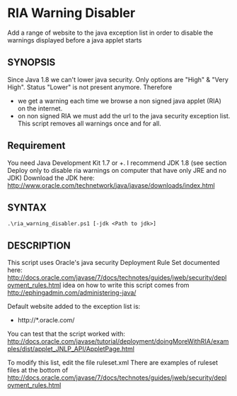 RIA Warning Disabler
====================

Add a range of website to the java exception list in order to disable the warnings displayed before a java applet starts

## SYNOPSIS
Since Java 1.8 we can't lower java security. Only options are "High" & "Very High". Status "Lower" is not present anymore.
Therefore 
 - we get a warning each time we browse a non signed java applet (RIA) on the internet.
 - on non signed RIA we must add the url to the java security exception list.
This script removes all warnings once and for all.


## Requirement
You need Java Development Kit 1.7 or +. I recommend JDK 1.8
(see section Deploy only to disable ria warnings on computer that have only JRE and no JDK)
Download the JDK here: http://www.oracle.com/technetwork/java/javase/downloads/index.html


## SYNTAX
    .\ria_warning_disabler.ps1 [-jdk <Path to jdk>]

	
## DESCRIPTION
This script uses Oracle's java security Deployment Rule Set documented here: http://docs.oracle.com/javase/7/docs/technotes/guides/jweb/security/deployment_rules.html
idea on how to write this script comes from http://ephingadmin.com/administering-java/

Default website added to the exception list is:
  - http://*.oracle.com/
  
You can test that the script worked with:
 http://docs.oracle.com/javase/tutorial/deployment/doingMoreWithRIA/examples/dist/applet_JNLP_API/AppletPage.html

To modify this list, edit the file ruleset.xml
There are examples of ruleset files at the bottom of http://docs.oracle.com/javase/7/docs/technotes/guides/jweb/security/deployment_rules.html


